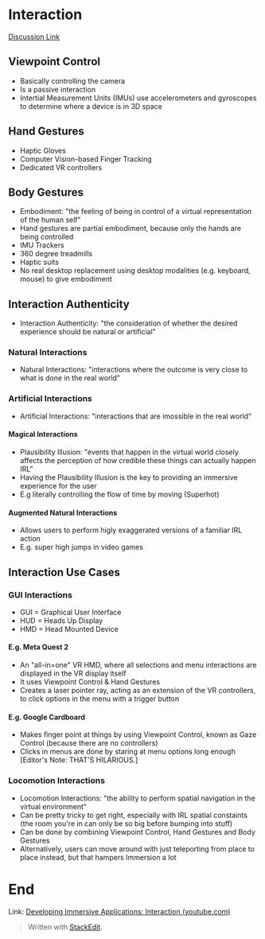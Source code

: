 # Interaction
[Discussion Link](https://github.com/orgs/sit-dia/discussions/14)

## Viewpoint Control
- Basically controlling the camera
- Is a passive interaction
- Intertial Measurement Units (IMUs) use accelerometers and gyroscopes to determine where a device is in 3D space

## Hand Gestures
- Haptic Gloves
- Computer Vision-based Finger Tracking
- Dedicated VR controllers

## Body Gestures
- Embodiment: "the feeling of being in control of a virtual representation of the human self"
- Hand gestures are partial embodiment, because only the hands are being controlled
- IMU Trackers
- 360 degree treadmills
- Haptic suits
- No real desktop replacement using desktop modalities (e.g. keyboard, mouse) to give embodiment

## Interaction Authenticity
- Interaction Authenticity: "the consideration of whether the desired experience should be natural or artificial"

### Natural Interactions
- Natural Interactions: "interactions where the outcome is very close to what is done in the real world"

### Artificial Interactions
- Artificial Interactions: "interactions that are imossible in the real world"

#### Magical Interactions
- Plausibility Illusion: "events that happen in the virtual world closely affects the perception of how credible these things can actually happen IRL"
- Having the Plausibility Illusion is the key to providing an immersive experience for the user
- E.g literally controlling the flow of time by moving (Superhot)

#### Augmented Natural Interactions
- Allows users to perform higly exaggerated versions of a familiar IRL action
- E.g. super high jumps in video games

## Interaction Use Cases

### GUI Interactions
- GUI = Graphical User Interface
- HUD = Heads Up Display
- HMD = Head Mounted Device

#### E.g. Meta Quest 2
-  An "all-in=one" VR HMD, where all selections and menu interactions are displayed in the VR display itself
- It uses Viewpoint Control & Hand Gestures 
- Creates a laser pointer ray, acting as an extension of the VR controllers, to click options in the menu with a trigger button

#### E.g. Google Cardboard
- Makes finger point at things by using Viewpoint Control, known as Gaze Control (because there are no controllers)
- Clicks in menus are done by staring at menu options long enough [Editor's Note: THAT'S HILARIOUS.]

### Locomotion Interactions
- Locomotion Interactions: "the ability to perform spatial navigation in the virtual environment"
- Can be pretty tricky to get right, especially with IRL spatial constaints (the room you're in can only be so big before bumping into stuff)
- Can be done by combining Viewpoint Control, Hand Gestures and Body Gestures
- Alternatively, users can move around with just teleporting from place to place instead, but that hampers Immersion a lot

# End  

Link: [Developing Immersive Applications: Interaction (youtube.com)](https://www.youtube.com/watch?v=dKRWH7O81yk)
> Written with [StackEdit](https://stackedit.io/).
